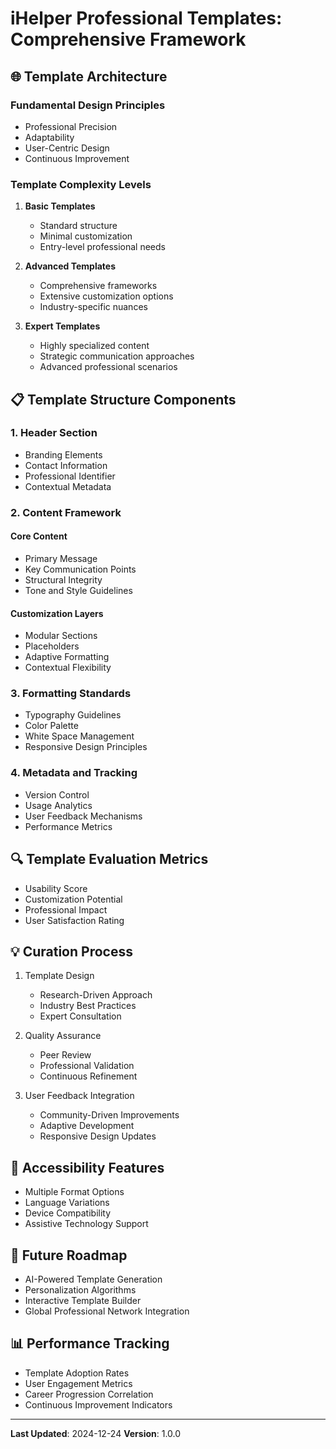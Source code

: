 # iHelper Professional Templates: Comprehensive Framework

## 🌐 Template Architecture

### Fundamental Design Principles
- Professional Precision
- Adaptability
- User-Centric Design
- Continuous Improvement

### Template Complexity Levels
1. **Basic Templates**
   - Standard structure
   - Minimal customization
   - Entry-level professional needs

2. **Advanced Templates**
   - Comprehensive frameworks
   - Extensive customization options
   - Industry-specific nuances

3. **Expert Templates**
   - Highly specialized content
   - Strategic communication approaches
   - Advanced professional scenarios

## 📋 Template Structure Components

### 1. Header Section
- Branding Elements
- Contact Information
- Professional Identifier
- Contextual Metadata

### 2. Content Framework
#### Core Content
- Primary Message
- Key Communication Points
- Structural Integrity
- Tone and Style Guidelines

#### Customization Layers
- Modular Sections
- Placeholders
- Adaptive Formatting
- Contextual Flexibility

### 3. Formatting Standards
- Typography Guidelines
- Color Palette
- White Space Management
- Responsive Design Principles

### 4. Metadata and Tracking
- Version Control
- Usage Analytics
- User Feedback Mechanisms
- Performance Metrics

## 🔍 Template Evaluation Metrics
- Usability Score
- Customization Potential
- Professional Impact
- User Satisfaction Rating

## 💡 Curation Process
1. Template Design
   - Research-Driven Approach
   - Industry Best Practices
   - Expert Consultation

2. Quality Assurance
   - Peer Review
   - Professional Validation
   - Continuous Refinement

3. User Feedback Integration
   - Community-Driven Improvements
   - Adaptive Development
   - Responsive Design Updates

## 🌈 Accessibility Features
- Multiple Format Options
- Language Variations
- Device Compatibility
- Assistive Technology Support

## 🚀 Future Roadmap
- AI-Powered Template Generation
- Personalization Algorithms
- Interactive Template Builder
- Global Professional Network Integration

## 📊 Performance Tracking
- Template Adoption Rates
- User Engagement Metrics
- Career Progression Correlation
- Continuous Improvement Indicators

---

**Last Updated**: 2024-12-24
**Version**: 1.0.0
